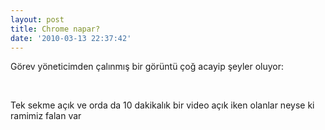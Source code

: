 ```yaml
---
layout: post
title: Chrome napar?
date: '2010-03-13 22:37:42'
---
```


Görev yöneticimden çalınmış bir görüntü çoğ acayip şeyler oluyor:

<a href="http://www.hakanu.net/wp-content/uploads/2010/03/chromeCostu.png"><img class="aligncenter size-full wp-image-999" title="chromeCostu" src="http://www.hakanu.net/wp-content/uploads/2010/03/chromeCostu.png" alt="" width="342" height="17" /></a>

Tek sekme açık ve orda da 10 dakikalık bir video açık iken olanlar neyse ki ramimiz falan var